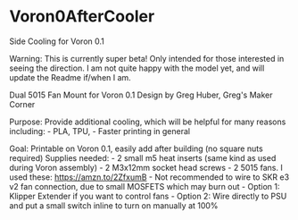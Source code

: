 # Voron0AfterCooler
Side Cooling for Voron 0.1

Warning: This is currently super beta! Only intended for those interested in seeing the direction. I am not quite happy with the model yet, and will update the Readme if/when I am.

Dual 5015 Fan Mount for Voron 0.1
Design by Greg Huber, Greg's Maker Corner 

Purpose: Provide additional cooling, which will be helpful for many reasons including:
    - PLA, TPU, 
    - Faster printing in general 

Goal: Printable on Voron 0.1, easily add after building (no square nuts required)
Supplies needed: 
    - 2 small m5 heat inserts (same kind as used during Voron assembly)
    - 2 M3x12mm socket head screws
    - 2 5015 fans. I used these: https://amzn.to/2ZfxumB
    - Not recommended to wire to SKR e3 v2 fan connection, due to small MOSFETS which may burn out
    - Option 1: Klipper Extender if you want to control fans
    - Option 2: Wire directly to PSU and put a small switch inline to turn on manually at 100%  
